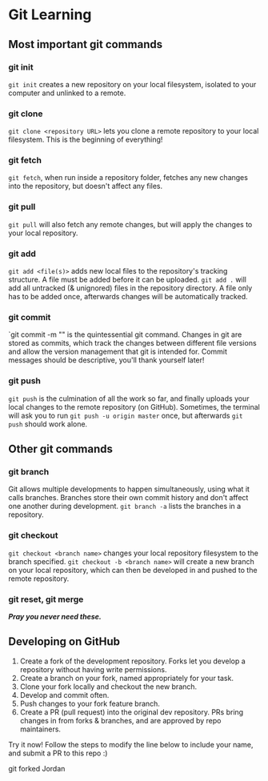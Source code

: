 # Git Learning
## Most important git commands
### git init
`git init` creates a new repository on your local filesystem, isolated to your computer and unlinked to a remote.

### git clone
`git clone <repository URL>` lets you clone a remote repository to your local filesystem. This is the beginning of everything!

### git fetch
`git fetch`, when run inside a repository folder, fetches any new changes into the repository, but doesn't affect any files.

### git pull
`git pull` will also fetch any remote changes, but will apply the changes to your local repository.

### git add
`git add <file(s)>` adds new local files to the repository's tracking structure. A file must be added before it can be uploaded. `git add .` will add all untracked (& unignored) files in the repository directory. A file only has to be added once, afterwards changes will be automatically tracked.

### git commit
`git commit -m "<commit message>" is the quintessential git command. Changes in git are stored as commits, which track the changes between different file versions and allow the version management that git is intended for. Commit messages should be descriptive, you'll thank yourself later!

### git push
`git push` is the culmination of all the work so far, and finally uploads your local changes to the remote repository (on GitHub). Sometimes, the terminal will ask you to run `git push -u origin master` once, but afterwards `git push` should work alone.

## Other git commands
### git branch
Git allows multiple developments to happen simultaneously, using what it calls branches. Branches store their own commit history and don't affect one another during development. `git branch -a` lists the branches in a repository.

### git checkout
`git checkout <branch name>` changes your local repository filesystem to the branch specified. `git checkout -b <branch name>` will create a new branch on your local repository, which can then be developed in and pushed to the remote repository.

### git reset, git merge
***Pray you never need these.***

## Developing on GitHub
1. Create a fork of the development repository. Forks let you develop a repository without having write permissions.
2. Create a branch on your fork, named appropriately for your task.
3. Clone your fork locally and checkout the new branch.
4. Develop and commit often.
5. Push changes to your fork feature branch.
6. Create a PR (pull request) into the original dev repository. PRs bring changes in from forks & branches, and are approved by repo maintainers.

Try it now! Follow the steps to modify the line below to include your name, and submit a PR to this repo :)

git forked Jordan

